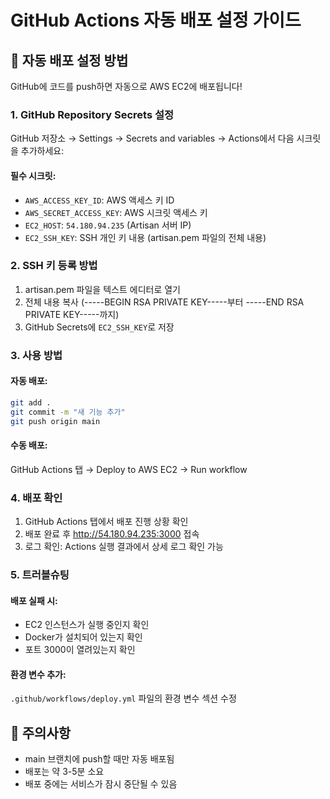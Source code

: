 # GitHub Actions 자동 배포 설정 가이드

## 🚀 자동 배포 설정 방법

GitHub에 코드를 push하면 자동으로 AWS EC2에 배포됩니다!

### 1. GitHub Repository Secrets 설정

GitHub 저장소 → Settings → Secrets and variables → Actions에서 다음 시크릿을 추가하세요:

#### 필수 시크릿:
- `AWS_ACCESS_KEY_ID`: AWS 액세스 키 ID
- `AWS_SECRET_ACCESS_KEY`: AWS 시크릿 액세스 키
- `EC2_HOST`: `54.180.94.235` (Artisan 서버 IP)
- `EC2_SSH_KEY`: SSH 개인 키 내용 (artisan.pem 파일의 전체 내용)

### 2. SSH 키 등록 방법

1. artisan.pem 파일을 텍스트 에디터로 열기
2. 전체 내용 복사 (-----BEGIN RSA PRIVATE KEY-----부터 -----END RSA PRIVATE KEY-----까지)
3. GitHub Secrets에 `EC2_SSH_KEY`로 저장

### 3. 사용 방법

#### 자동 배포:
```bash
git add .
git commit -m "새 기능 추가"
git push origin main
```

#### 수동 배포:
GitHub Actions 탭 → Deploy to AWS EC2 → Run workflow

### 4. 배포 확인

1. GitHub Actions 탭에서 배포 진행 상황 확인
2. 배포 완료 후 http://54.180.94.235:3000 접속
3. 로그 확인: Actions 실행 결과에서 상세 로그 확인 가능

### 5. 트러블슈팅

#### 배포 실패 시:
- EC2 인스턴스가 실행 중인지 확인
- Docker가 설치되어 있는지 확인
- 포트 3000이 열려있는지 확인

#### 환경 변수 추가:
`.github/workflows/deploy.yml` 파일의 환경 변수 섹션 수정

## 📝 주의사항

- main 브랜치에 push할 때만 자동 배포됨
- 배포는 약 3-5분 소요
- 배포 중에는 서비스가 잠시 중단될 수 있음
